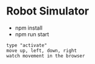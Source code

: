 # Robot Simulator

* npm install
* npm run start

```
type "activate"
move up, left, down, right
watch movement in the browser
```
